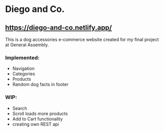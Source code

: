 # Diego and Co.

## https://diego-and-co.netlify.app/

This is a dog accessories e-commerce website created for my final project at General Assembly.



### Implemented:
- Navigation
- Categories
- Products
- Random dog facts in footer


### WIP:
- Search
- Scroll loads more products
- Add to Cart functionality
- creating own REST api
